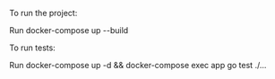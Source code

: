 To run the project: 

Run docker-compose up --build  

To run tests: 

Run docker-compose up -d && docker-compose exec app go test ./...
